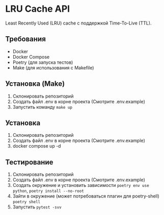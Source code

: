 # LRU Cache API

Least Recently Used (LRU) cache с поддержкой Time-To-Live (TTL).

## Требования

- Docker
- Docker Compose
- Poetry (для запуска тестов)
- Make (для использования с Makefile)

## Установка (Make)

1. Склонировать репозиторий
2. Создать файл .env в корне проекта (Смотрите .env.example)
3. Запустить команду ```make up```

## Установка
1. Склонировать репозиторий
2. Создать файл .env в корне проекта (Смотрите .env.example)
3. docker compose up -d

## Тестирование
1. Склонировать репозиторий
2. Создать файл .env в корне проекта (Смотрите .env.example)
3. Создать окружение и установить зависимости ```poetry env use python```, ```poetry install --no-root```
4. Зайти в окружение (может потребоваться плагин для poetry-shell) ```poetry shell```
5. Запустить ```pytest -svv```
